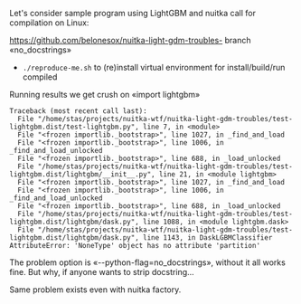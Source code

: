 Let's consider sample program using LightGBM and nuitka call for compilation on Linux:

https://github.com/belonesox/nuitka-light-gdm-troubles-
branch
«no_docstrings»

* `./reproduce-me.sh` to (re)install virtual environment for install/build/run compiled

Running results we get crush on «import lightgbm»
```
Traceback (most recent call last):
  File "/home/stas/projects/nuitka-wtf/nuitka-light-gdm-troubles/test-lightgbm.dist/test-lightgbm.py", line 7, in <module>
  File "<frozen importlib._bootstrap>", line 1027, in _find_and_load
  File "<frozen importlib._bootstrap>", line 1006, in _find_and_load_unlocked
  File "<frozen importlib._bootstrap>", line 688, in _load_unlocked
  File "/home/stas/projects/nuitka-wtf/nuitka-light-gdm-troubles/test-lightgbm.dist/lightgbm/__init__.py", line 21, in <module lightgbm>
  File "<frozen importlib._bootstrap>", line 1027, in _find_and_load
  File "<frozen importlib._bootstrap>", line 1006, in _find_and_load_unlocked
  File "<frozen importlib._bootstrap>", line 688, in _load_unlocked
  File "/home/stas/projects/nuitka-wtf/nuitka-light-gdm-troubles/test-lightgbm.dist/lightgbm/dask.py", line 1088, in <module lightgbm.dask>
  File "/home/stas/projects/nuitka-wtf/nuitka-light-gdm-troubles/test-lightgbm.dist/lightgbm/dask.py", line 1143, in DaskLGBMClassifier
AttributeError: 'NoneType' object has no attribute 'partition'
```

The problem option is «--python-flag=no_docstrings», without it all works fine. 
But why, if anyone wants to strip docstring… 

Same problem exists even with nuitka factory.